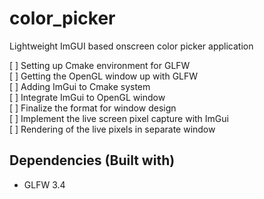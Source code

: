 # color_picker
Lightweight ImGUI based onscreen color picker application  

[ ] Setting up Cmake environment for GLFW  
[ ] Getting the OpenGL window up with GLFW  
[ ] Adding ImGui to Cmake system  
[ ] Integrate ImGui to OpenGL window  
[ ] Finalize the format for window design  
[ ] Implement the live screen pixel capture with ImGui  
[ ] Rendering of the live pixels in separate window  

## Dependencies (Built with)  
-   GLFW 3.4